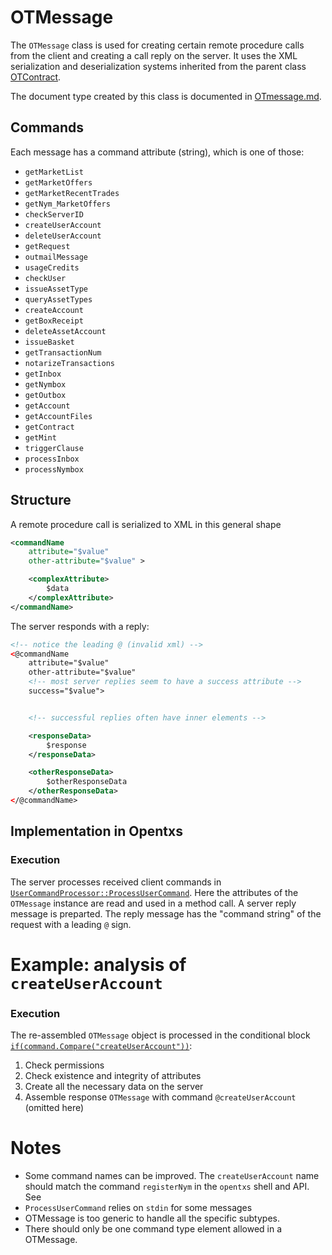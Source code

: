 # OTMessage

The `OTMessage` class is used for creating certain remote procedure calls from
the client and creating a call reply on the server. It uses the XML
serialization and deserialization systems inherited from the parent class
[OTContract](OTContract.md).

The document type created by this class is documented in
[OTmessage.md](../doctypes/OTmessage.md).

## Commands

Each message has a command attribute (string), which is one of those:

* `getMarketList`
* `getMarketOffers`
* `getMarketRecentTrades`
* `getNym_MarketOffers`
* `checkServerID`
* `createUserAccount`
* `deleteUserAccount`
* `getRequest`
* `outmailMessage`
* `usageCredits`
* `checkUser`
* `issueAssetType`
* `queryAssetTypes`
* `createAccount`
* `getBoxReceipt`
* `deleteAssetAccount`
* `issueBasket`
* `getTransactionNum`
* `notarizeTransactions`
* `getInbox`
* `getNymbox`
* `getOutbox`
* `getAccount`
* `getAccountFiles`
* `getContract`
* `getMint`
* `triggerClause`
* `processInbox`
* `processNymbox`


## Structure

A remote procedure call is serialized to XML in this general shape

```xml
<commandName
    attribute="$value"
    other-attribute="$value" >

    <complexAttribute>
        $data
    </complexAttribute>
</commandName>
```

The server responds with a reply:

```xml
<!-- notice the leading @ (invalid xml) -->
<@commandName
    attribute="$value"
    other-attribute="$value"
    <!-- most server replies seem to have a success attribute -->
    success="$value">


    <!-- successful replies often have inner elements -->

    <responseData>
        $response
    </responseData>

    <otherResponseData>
        $otherResponseData
    </otherResponseData>
</@commandName>
```

## Implementation in Opentxs

### Execution

The server processes received client commands in
[`UserCommandProcessor::ProcessUserCommand`][UCP_ProcessUserCommand]. Here the
attributes of the `OTMessage` instance are read and used in a method call. A
server reply message is preparted. The reply message has the "command string" of
the request with a leading `@` sign.

# Example: analysis of `createUserAccount`

### Execution

The re-assembled `OTMessage` object is processed in the conditional block
[`if(command.Compare("createUserAccount"))`][Execution_createUserAccount]:

1. Check permissions
1. Check existence and integrity of attributes
1. Create all the necessary data on the server
1. Assemble response `OTMessage` with command `@createUserAccount` (omitted
   here)

# Notes


* Some command names can be improved. The `createUserAccount` name should match
    the command `registerNym` in the `opentxs` shell and API. See
* `ProcessUserCommand` relies on `stdin` for some messages
* OTMessage is too generic to handle all the specific subtypes.
* There should only be one command type element allowed in a OTMessage.


[EnumCmdType]: https://github.com/Open-Transactions/opentxs/blob/e16f3449df27f75d658b0d071c8caf47fbef5db1/include/opentxs/client/OTClient.hpp#L200

[ProcessUserCommand]: https://github.com/Open-Transactions/opentxs/blob/e16f3449df27f75d658b0d071c8caf47fbef5db1/src/client/OTClient.cpp#L8942

[UCP_ProcessUserCommand]: https://github.com/Open-Transactions/opentxs/blob/e03d287573a4f69a7e3acc1346a5b32492d7c502/src/server/UserCommandProcessor.cpp#L166

[Construction_createUserAccount]: https://github.com/Open-Transactions/opentxs/blob/e03d287573a4f69a7e3acc1346a5b32492d7c502/src/client/OTClient.cpp#L8985

[Serialization_createUserAccount]: https://github.com/Open-Transactions/opentxs/blob/e03d287573a4f69a7e3acc1346a5b32492d7c502/src/core/OTMessage.cpp#L510

[Deserialization_createUserAccount]: https://github.com/Open-Transactions/opentxs/blob/e03d287573a4f69a7e3acc1346a5b32492d7c502/src/core/OTMessage.cpp#L2082

[Execution_createUserAccount]: https://github.com/Open-Transactions/opentxs/blob/e03d287573a4f69a7e3acc1346a5b32492d7c502/src/server/UserCommandProcessor.cpp#L412

[UpdateContents]: https://github.com/Open-Transactions/opentxs/blob/e03d287573a4f69a7e3acc1346a5b32492d7c502/src/core/OTMessage.cpp#L310

[ProcessXMLNode]: https://github.com/Open-Transactions/opentxs/blob/e03d287573a4f69a7e3acc1346a5b32492d7c502/src/core/OTMessage.cpp#L1676


